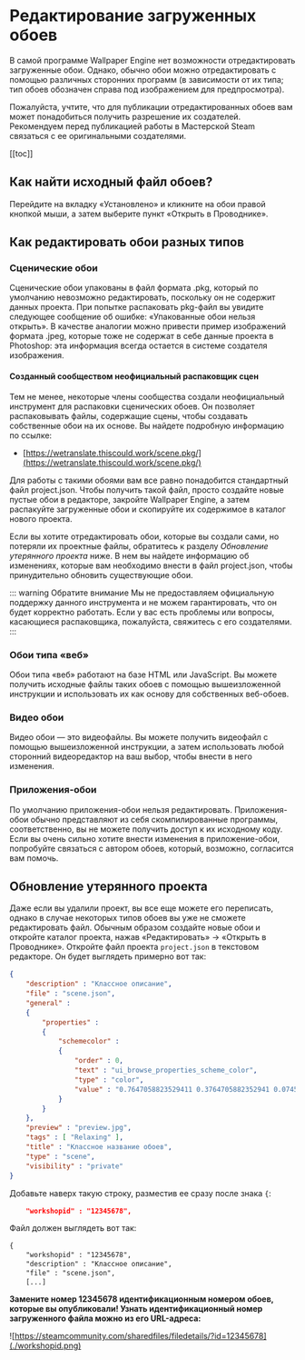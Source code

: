 # Редактирование загруженных обоев

В самой программе Wallpaper Engine нет возможности отредактировать загруженные обои. Однако, обычно обои можно отредактировать с помощью различных сторонних программ (в зависимости от их типа; тип обоев обозначен справа под изображением для предпросмотра).

Пожалуйста, учтите, что для публикации отредактированных обоев вам может понадобиться получить разрешение их создателей. Рекомендуем перед публикацией работы в Мастерской Steam связаться с ее оригинальными создателями.

[[toc]]

## Как найти исходный файл обоев?

Перейдите на вкладку «Установлено» и кликните на обои правой кнопкой мыши, а затем выберите пункт «Открыть в Проводнике».

## Как редактировать обои разных типов

### Сценические обои

Сценические обои упакованы в файл формата .pkg, который по умолчанию невозможно редактировать, поскольку он не содержит данных проекта. При попытке распаковать pkg-файл вы увидите следующее сообщение об ошибке: «Упакованные обои нельзя открыть». В качестве аналогии можно привести пример изображений формата .jpeg, которые тоже не содержат в себе данные проекта в Photoshop: эта информация всегда остается в системе создателя изображения.

#### Созданный сообществом неофициальный распаковщик сцен

Тем не менее, некоторые члены сообщества создали неофициальный инструмент для распаковки сценических обоев. Он позволяет распаковывать файлы, содержащие сцены, чтобы создавать собственные обои на их основе. Вы найдете подробную информацию по ссылке:

* [https://wetranslate.thiscould.work/scene.pkg/](https://wetranslate.thiscould.work/scene.pkg/)

Для работы с такими обоями вам все равно понадобится стандартный файл project.json. Чтобы получить такой файл, просто создайте новые пустые обои в редакторе, закройте Wallpaper Engine, а затем распакуйте загруженные обои и скопируйте их содержимое в каталог нового проекта.

Если вы хотите отредактировать обои, которые вы создали сами, но потеряли их проектные файлы, обратитесь к разделу *Обновление утерянного проекта* ниже. В нем вы найдете информацию об изменениях, которые вам необходимо внести в файл project.json, чтобы принудительно обновить существующие обои.

::: warning
Обратите внимание Мы не предоставляем официальную поддержку данного инструмента и не можем гарантировать, что он будет корректно работать. Если у вас есть проблемы или вопросы, касающиеся распаковщика, пожалуйста, свяжитесь с его создателями.
:::

### Обои типа «веб»

Обои типа «веб» работают на базе HTML или JavaScript. Вы можете получить исходные файлы таких обоев с помощью вышеизложенной инструкции и использовать их как основу для собственных веб-обоев.

### Видео обои

Видео обои — это видеофайлы. Вы можете получить видеофайл с помощью вышеизложенной инструкции, а затем использовать любой сторонний видеоредактор на ваш выбор, чтобы внести в него изменения.

### Приложения-обои

По умолчанию приложения-обои нельзя редактировать. Приложения-обои обычно представляют из себя скомпилированные программы, соответственно, вы не можете получить доступ к их исходному коду. Если вы очень сильно хотите внести изменения в приложение-обои, попробуйте связаться с автором обоев, который, возможно, согласится вам помочь.

## Обновление утерянного проекта

Даже если вы удалили проект, вы все еще можете его переписать, однако в случае некоторых типов обоев вы уже не сможете редактировать файл. Обычным образом создайте новые обои и откройте каталог проекта, нажав «Редактировать» -> «Открыть в Проводнике». Откройте файл проекта `project.json` в текстовом редакторе. Он будет выглядеть примерно вот так:

```json
{
    "description" : "Классное описание",
    "file" : "scene.json",
    "general" : 
    {
        "properties" : 
        {
            "schemecolor" : 
            {
                "order" : 0,
                "text" : "ui_browse_properties_scheme_color",
                "type" : "color",
                "value" : "0.7647058823529411 0.3764705882352941 0.07450980392156863"
            }
        }
    },
    "preview" : "preview.jpg",
    "tags" : [ "Relaxing" ],
    "title" : "Классное название обоев",
    "type" : "scene",
    "visibility" : "private"
}
```

Добавьте наверх такую строку, разместив ее сразу после знака `{`:

```json
    "workshopid" : "12345678",
```
Файл должен выглядеть вот так:

```json{2}
{
    "workshopid" : "12345678",
    "description" : "Классное описание",
    "file" : "scene.json",
    [...]
```

**Замените номер 12345678 идентификационным номером обоев, которые вы опубликовали! Узнать идентификационный номер загруженного файла можно из его URL-адреса:**

![https://steamcommunity.com/sharedfiles/filedetails/?id=12345678](./workshopid.png)
